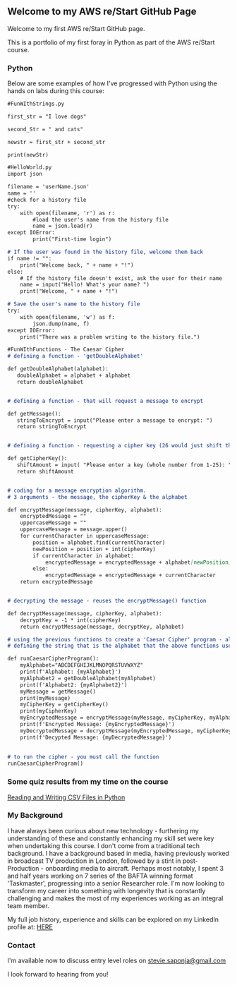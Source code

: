 ## Welcome to my AWS re/Start GitHub Page

Welcome to my first AWS re/Start GitHub page.

This is a portfolio of my first foray in Python as part of the AWS re/Start course.

### Python

Below are some examples of how I've progressed with Python using the hands on labs during this course:

```markdown
#FunWIthStrings.py

first_str = "I love dogs"

second_Str = " and cats"

newstr = first_str + second_str

print(newStr) 

```
```markdown
#HelloWorld.py
import json

filename = 'userName.json'
name = ''
#check for a history file
try:
    with open(filename, 'r') as r:
        #load the user's name from the history file
        name = json.load(r)
except IOError:
        print("First-time login")

# If the user was found in the history file, welcome them back
if name != "":
    print("Welcome back, " + name + "!")
else:
    # If the history file doesn't exist, ask the user for their name
    name = input("Hello! What's your name? ")
    print("Welcome, " + name + "!")

# Save the user's name to the history file
try:
    with open(filename, 'w') as f:
        json.dump(name, f)
except IOError:
    print("There was a problem writing to the history file.")
```
```markdown
#FunWIthFunctions - The Caesar Cipher
# defining a function - 'getDoubleAlphabet'

def getDoubleAlphabet(alphabet):
   doubleAlphabet = alphabet + alphabet
   return doubleAlphabet


# defining a function - that will request a message to encrypt

def getMessage():
   stringToEncrypt = input("Please enter a message to encrypt: ")
   return stringToEncrypt


# defining a function - requesting a cipher key (26 would just shift the alphabet to the original position)

def getCipherKey():
   shiftAmount = input( "Please enter a key (whole number from 1-25): ")
   return shiftAmount


# coding for a message encryption algorithm.  
# 3 arguments - the message, the cipherKey & the alphabet

def encryptMessage(message, cipherKey, alphabet):
    encryptedMessage = ""
    uppercaseMessage = ""
    uppercaseMessage = message.upper()
    for currentCharacter in uppercaseMessage:
        position = alphabet.find(currentCharacter)
        newPosition = position + int(cipherKey)
        if currentCharacter in alphabet:
            encryptedMessage = encryptedMessage + alphabet[newPosition]
        else:
            encryptedMessage = encryptedMessage + currentCharacter
    return encryptedMessage


# decrypting the message - reuses the encryptMessage() function

def decryptMessage(message, cipherKey, alphabet):
    decryptKey = -1 * int(cipherKey)
    return encryptMessage(message, decryptKey, alphabet)

# using the previous functions to create a 'Caesar Cipher' program - also a function
# defining the string that is the alphabet that the above functions use.

def runCaesarCipherProgram():
    myAlphabet="ABCDEFGHIJKLMNOPQRSTUVWXYZ"
    print(f'Alphabet: {myAlphabet}')
    myAlphabet2 = getDoubleAlphabet(myAlphabet)
    print(f'Alphabet2: {myAlphabet2}')
    myMessage = getMessage()
    print(myMessage)
    myCipherKey = getCipherKey()
    print(myCipherKey)
    myEncryptedMessage = encryptMessage(myMessage, myCipherKey, myAlphabet2)
    print(f'Encrypted Message: {myEncryptedMessage}')
    myDecryptedMessage = decryptMessage(myEncryptedMessage, myCipherKey, myAlphabet2)
    print(f'Decypted Message: {myDecryptedMessage}')
    
    
# to run the cipher - you must call the function
runCaesarCipherProgram()
```

### Some quiz results from my time on the course
[Reading and Writing CSV Files in Python](https://realpython.com/quizzes/python-csv/results/?t=eyJjIjo3LCJuIjo3LCJxIjozNCwic2lnIjoiempFM1k1MV8kZE5XUEg2IX4oaXNDUE9gdXc1WXVadyNSaXtnezFuKyIsInQiOjc2LCJ2IjozfQ==)


### My Background

I have always been curious about new technology - furthering my understanding of these and constantly enhancing my skill set were key when undertaking this course.  I don't come from a traditional tech background.  I have a background based in media, having previously worked in broadcast TV production in London, followed by a stint in post-Production - onboarding media to aircraft.  Perhaps most notably, I spent 3 and half years working on 7 series of the BAFTA winning format 'Taskmaster', progressing into a senior Researcher role.  I'm now looking to transform my career into something with longevity that is constantly challenging and makes the most of my experiences working as an integral team member.

My full job history, experience and skills can be explored on my LinkedIn profile at: [HERE](https://www.linkedin.com/in/stevie-saponja-4161531a/)


### Contact

I'm available now to discuss entry level roles on stevie.saponja@gmail.com



I look forward to hearing from you!
